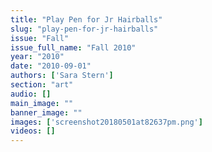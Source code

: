 ```yaml
---
title: "Play Pen for Jr Hairballs"
slug: "play-pen-for-jr-hairballs"
issue: "Fall"
issue_full_name: "Fall 2010"
year: "2010"
date: "2010-09-01"
authors: ['Sara Stern']
section: "art"
audio: []
main_image: ""
banner_image: ""
images: ['screenshot20180501at82637pm.png']
videos: []
---
```

